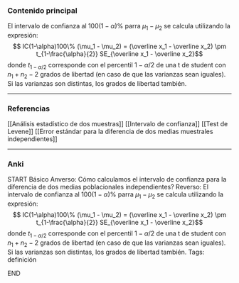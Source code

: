 ### Contenido principal

El intervalo de confianza al $100(1-\alpha)\%$ parra $\mu_1 - \mu_2$ se calcula utilizando la expresión:
$$ IC(1-\alpha)100\% (\mu_1 - \mu_2) = (\overline x_1 - \overline x_2) \pm t_{1-\frac{\alpha}{2}} SE_{\overline x_1 - \overline x_2}$$
donde $t_{1-\alpha/2}$ corresponde con el percentil $1-\alpha/2$ de una t de student con $n_1 + n_2 -2$ grados de libertad (en caso de que las varianzas sean iguales). Si las varianzas son distintas, los grados de libertad también.

--- 
### Referencias

[[Análisis estadístico de dos muestras]]
[[Intervalo de confianza]]
[[Test de Levene]]
[[Error estándar para la diferencia de dos medias muestrales independientes]]

---
### Anki

START
Básico
Anverso: Cómo calculamos el intervalo de confianza para la diferencia de dos medias poblacionales independientes?
Reverso: El intervalo de confianza al $100(1-\alpha)\%$ parra $\mu_1 - \mu_2$ se calcula utilizando la expresión:
$$ IC(1-\alpha)100\% (\mu_1 - \mu_2) = (\overline x_1 - \overline x_2) \pm t_{1-\frac{\alpha}{2}} SE_{\overline x_1 - \overline x_2}$$
donde $t_{1-\alpha/2}$ corresponde con el percentil $1-\alpha/2$ de una t de student con $n_1 + n_2 -2$ grados de libertad (en caso de que las varianzas sean iguales). Si las varianzas son distintas, los grados de libertad también.
Tags: definición
<!--ID: 1704379117280-->
END